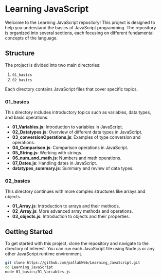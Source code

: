 # Learning JavaScript

Welcome to the Learning JavaScript repository! This project is designed to help you understand the basics of JavaScript programming. The repository is organized into several sections, each focusing on different fundamental concepts of the language.

## Structure

The project is divided into two main directories:

1. `01_basics`
2. `02_basics`

Each directory contains JavaScript files that cover specific topics.

### 01_basics

This directory includes introductory topics such as variables, data types, and basic operations.

- **01_Variables.js**: Introduction to variables in JavaScript.
- **02_Datatypes.js**: Overview of different data types in JavaScript.
- **03_conversionOperations.js**: Examples of type conversion and operations.
- **04_Comparison.js**: Comparison operations in JavaScript.
- **05_String.js**: Working with strings.
- **06_num_and_math.js**: Numbers and math operations.
- **07_Dates.js**: Handling dates in JavaScript.
- **datatypes_summary.js**: Summary and review of data types.

### 02_basics

This directory continues with more complex structures like arrays and objects.

- **01_Array.js**: Introduction to arrays and their methods.
- **02_Array.js**: More advanced array methods and operations.
- **03_objects.js**: Introduction to objects and their properties.

## Getting Started

To get started with this project, clone the repository and navigate to the directory of interest. You can run each JavaScript file using Node.js or any other JavaScript runtime environment.

```bash
git clone https://github.com/pallabWeb/Learning_JavaScript.git
cd Learning_JavaScript
node 01_basics/01_Variables.js
